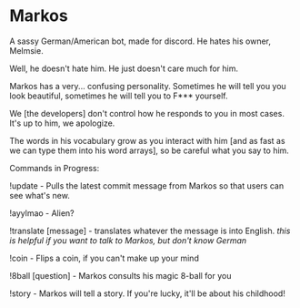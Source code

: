 # Markos
A sassy German/American bot, made for discord. He hates his owner, Melmsie.

Well, he doesn't hate him. He just doesn't care much for him.

Markos has a very... confusing personality. Sometimes he will tell you you look beautiful, sometimes he will tell you to F*** yourself. 

We [the developers] don't control how he responds to you in most cases. It's up to him, we apologize.

The words in his vocabulary grow as you interact with him [and as fast as we can type them into his word arrays], so be careful what you say to him.


Commands in Progress: 

!update - Pulls the latest commit message from Markos so that users can see what's new.

!ayylmao - Alien?

!translate [message] - translates whatever the message is into English. *this is helpful if you want to talk to Markos, but don't know German*

!coin - Flips a coin, if you can't make up your mind

!8ball [question] - Markos consults his magic 8-ball for you

!story - Markos will tell a story. If you're lucky, it'll be about his childhood!


